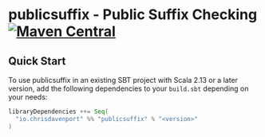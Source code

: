 # publicsuffix - Public Suffix Checking [![Maven Central](https://maven-badges.herokuapp.com/maven-central/io.chrisdavenport/publicsuffix_2.13/badge.svg)](https://maven-badges.herokuapp.com/maven-central/io.chrisdavenport/publicsuffix_2.13)

## Quick Start

To use publicsuffix in an existing SBT project with Scala 2.13 or a later version, add the following dependencies to your
`build.sbt` depending on your needs:

```scala
libraryDependencies ++= Seq(
  "io.chrisdavenport" %% "publicsuffix" % "<version>"
)
```